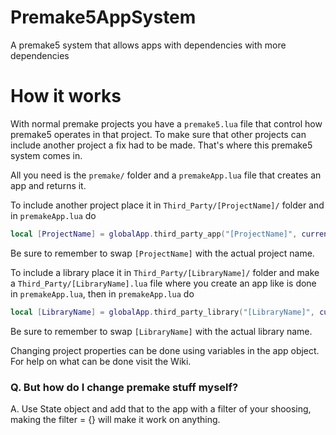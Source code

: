 # Premake5AppSystem
A premake5 system that allows apps with dependencies with more dependencies

# How it works
With normal premake projects you have a ```premake5.lua``` file that control how premake5 operates in that project.
To make sure that other projects can include another project a fix had to be made.
That's where this premake5 system comes in.

All you need is the ```premake/``` folder
and a ```premakeApp.lua``` file that creates an app and returns it.

To include another project place it in ```Third_Party/[ProjectName]/``` folder and in ```premakeApp.lua``` do
```lua
local [ProjectName] = globalApp.third_party_app("[ProjectName]", currentPath)
```
Be sure to remember to swap ```[ProjectName]``` with the actual project name.

To include a library place it in ```Third_Party/[LibraryName]/``` folder and make a ```Third_Party/[LibraryName].lua``` file where you create an app like is done in ```premakeApp.lua```, then in ```premakeApp.lua``` do
```lua
local [LibraryName] = globalApp.third_party_library("[LibraryName]", currentPath)
```
Be sure to remember to swap ```[LibraryName]``` with the actual library name.

Changing project properties can be done using variables in the app object. For help on what can be done visit the Wiki.

### Q. But how do I change premake stuff myself?<br>
A. Use State object and add that to the app with a filter of your shoosing, making the filter = {} will make it work on anything.

